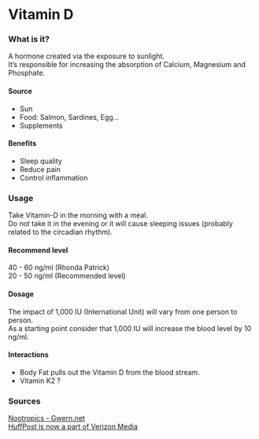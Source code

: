 # Vitamin D

### What is it? 

A hormone created via the exposure to sunlight.   
It’s responsible for increasing the absorption of Calcium, Magnesium and Phosphate.

#### Source

* Sun
* Food: Salmon, Sardines, Egg…
* Supplements

#### Benefits

* Sleep quality
* Reduce pain
* Control inflammation

### Usage

Take Vitamin-D in the morning with a meal.  
Do not take it in the evening or it will cause sleeping issues \(probably related to the circadian rhythm\).

#### Recommend level

40 - 60 ng/ml \(Rhonda Patrick\)   
20 - 50 ng/ml \(Recommended level\)

#### Dosage

The impact of 1,000 IU \(International Unit\) will vary from one person to person.   
As a starting point consider that 1,000 IU will increase the blood level by 10 ng/ml.

#### Interactions

* Body Fat pulls out the Vitamin D from the blood stream.
* Vitamin K2 ?

### Sources

[Nootropics - Gwern.net](https://www.gwern.net/Nootropics#vitamin-d)   
[HuffPost is now a part of Verizon Media](https://www.huffpost.com/entry/update-how-much-vitamin-d_b_11254120)

